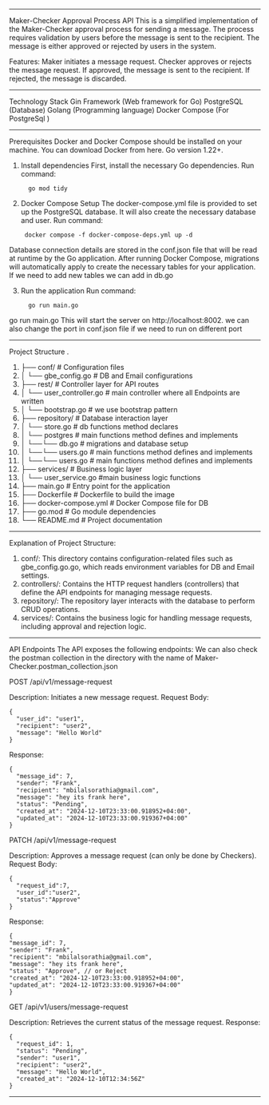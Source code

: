 ----------------------------------------------------------------------------------------------------------------

Maker-Checker Approval Process API
This is a simplified implementation of the Maker-Checker approval process for sending a message. 
The process requires validation by users before the message is sent to the recipient. 
The message is either approved or rejected by users in the system.

Features:
Maker initiates a message request.
Checker approves or rejects the message request.
If approved, the message is sent to the recipient.
If rejected, the message is discarded.

----------------------------------------------------------------------------------------------------------------

Technology Stack
Gin Framework (Web framework for Go)
PostgreSQL (Database)
Golang (Programming language)
Docker Compose (For PostgreSql )

----------------------------------------------------------------------------------------------------------------
Prerequisites
Docker and Docker Compose should be installed on your machine. You can download Docker from here.
Go version 1.22+.

1. Install dependencies
First, install the necessary Go dependencies.
   Run command:
   ``` 
     go mod tidy 
   ```

2. Docker Compose Setup
The docker-compose.yml file is provided to set up the PostgreSQL database. It will also create the necessary database and user.
  Run command:
   ``` 
    docker compose -f docker-compose-deps.yml up -d
   ```
  Database connection details are stored in the conf.json file that will be read at runtime by the Go application.
  After running Docker Compose,  migrations will automatically apply to create the necessary tables for your application.
  If we need to add new tables we can add in db.go

3. Run the application
     Run command:
    ```
      go run main.go
   ```

go run main.go
This will start the server on http://localhost:8002.
we can also change the port in conf.json file if we need to run on different port

----------------------------------------------------------------------------------------------------------------
Project Structure
.
1. ├── conf/                      # Configuration files
2. │   └── gbe_config.go          # DB and Email configurations
3. ├── rest/                      # Controller layer for API routes
4. │   └── user_controller.go     # main controller where all Endpoints are written
5. │   └── bootstrap.go           # we use bootstrap pattern
6. ├── repository/                # Database interaction layer
7. │   └── store.go               # db functions method declares
8. │   └── postgres               # main functions method defines and implements
9. │   └──└── db.go               # migrations and database setup
10. │   └──└── users.go            # main functions method defines and implements
11. │   └──└── users.go            # main functions method defines and implements
12. ├── services/                  # Business logic layer
13. │   └── user_service.go        #main business logic functions
14. ├── main.go                    # Entry point for the application
15. ├── Dockerfile                 # Dockerfile to build the image
16. ├── docker-compose.yml         # Docker Compose file for DB
17. ├── go.mod                     # Go module dependencies
18. └── README.md                  # Project documentation

----------------------------------------------------------------------------------------------------------------
Explanation of Project Structure:
1. conf/: This directory contains configuration-related files such as gbe_config.go.go, which reads environment variables for DB and Email settings.
2. controllers/: Contains the HTTP request handlers (controllers) that define the API endpoints for managing message requests.
3. repository/: The repository layer interacts with the database to perform CRUD operations.
4. services/: Contains the business logic for handling message requests, including approval and rejection logic.

----------------------------------------------------------------------------------------------------------------

API Endpoints
The API exposes the following endpoints:
We can also check the postman collection in the directory with the name of Maker-Checker.postman_collection.json

POST /api/v1/message-request

Description: Initiates a new message request.
Request Body:

    {
      "user_id": "user1",
      "recipient": "user2",
      "message": "Hello World"
    }

Response:

    {
      "message_id": 7,
      "sender": "Frank",
      "recipient": "mbilalsorathia@gmail.com",
      "message": "hey its frank here",
      "status": "Pending",
      "created_at": "2024-12-10T23:33:00.918952+04:00",
      "updated_at": "2024-12-10T23:33:00.919367+04:00"
    }

PATCH /api/v1/message-request

Description: Approves a message request (can only be done by Checkers).
Request Body:

    {
      "request_id":7,
      "user_id":"user2",
      "status":"Approve"
    }

Response:

    {
    "message_id": 7,
    "sender": "Frank",
    "recipient": "mbilalsorathia@gmail.com",
    "message": "hey its frank here",
    "status": "Approve", // or Reject
    "created_at": "2024-12-10T23:33:00.918952+04:00",
    "updated_at": "2024-12-10T23:33:00.919367+04:00"
    }

GET /api/v1/users/message-request

Description: Retrieves the current status of the message request.
Response:

    {
      "request_id": 1,
      "status": "Pending",
      "sender": "user1",
      "recipient": "user2",
      "message": "Hello World",
      "created_at": "2024-12-10T12:34:56Z"
    }

----------------------------------------------------------------------------------------------------------------

